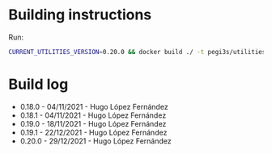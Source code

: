 # Building instructions

Run:

```bash
CURRENT_UTILITIES_VERSION=0.20.0 && docker build ./ -t pegi3s/utilities:${CURRENT_UTILITIES_VERSION} --build-arg utilities_version=${CURRENT_UTILITIES_VERSION}
```

# Build log

- 0.18.0 - 04/11/2021 - Hugo López Fernández
- 0.18.1 - 04/11/2021 - Hugo López Fernández
- 0.19.0 - 18/11/2021 - Hugo López Fernández
- 0.19.1 - 22/12/2021 - Hugo López Fernández
- 0.20.0 - 29/12/2021 - Hugo López Fernández
